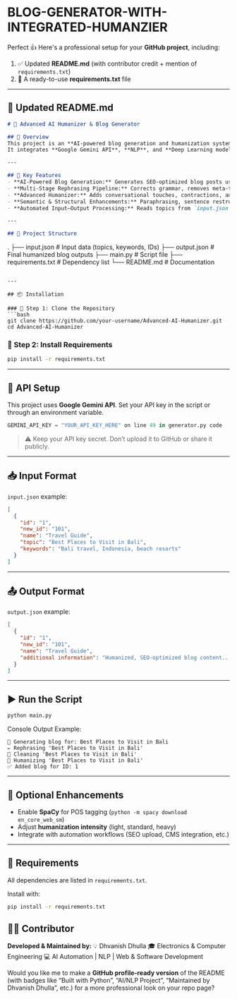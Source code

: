 # BLOG-GENERATOR-WITH-INTEGRATED-HUMANZIER

Perfect 👍 Here's a professional setup for your **GitHub project**, including:

1. ✅ Updated **README.md** (with contributor credit + mention of `requirements.txt`)
2. 🧾 A ready-to-use **requirements.txt** file

---

## 🧠 Updated README.md

```markdown
# 🧠 Advanced AI Humanizer & Blog Generator

## 📘 Overview
This project is an **AI-powered blog generation and humanization system** that automates the process of creating high-quality, SEO-optimized, and human-like blog content.  
It integrates **Google Gemini API**, **NLP**, and **Deep Learning models** (like T5 and Sentence Transformers) to generate, clean, rephrase, and humanize AI-generated content for a natural, readable output.

---

## 🚀 Key Features
- **AI-Powered Blog Generation:** Generates SEO-optimized blog posts using Gemini API.  
- **Multi-Stage Rephrasing Pipeline:** Corrects grammar, removes meta-text, and refines tone.  
- **Advanced Humanizer:** Adds conversational touches, contractions, and vocabulary variation.  
- **Semantic & Structural Enhancements:** Paraphrasing, sentence restructuring, and contextual synonym replacement.  
- **Automated Input–Output Processing:** Reads topics from `input.json` and saves results to `output.json`.

---

## 🧩 Project Structure
```

.
├── input.json           # Input data (topics, keywords, IDs)
├── output.json          # Final humanized blog outputs
├── main.py              # Script file
├── requirements.txt     # Dependency list
└── README.md            # Documentation

````

---

## 📦 Installation

### 🧰 Step 1: Clone the Repository
```bash
git clone https://github.com/your-username/Advanced-AI-Humanizer.git
cd Advanced-AI-Humanizer
````

### 🧰 Step 2: Install Requirements

```bash
pip install -r requirements.txt
```

---

## 🔑 API Setup

This project uses **Google Gemini API**.
Set your API key in the script or through an environment variable.

```python
GEMINI_API_KEY = "YOUR_API_KEY_HERE" on line 49 in generator.py code
```

> ⚠️ Keep your API key secret. Don’t upload it to GitHub or share it publicly.

---

## 📥 Input Format

`input.json` example:

```json
[
  {
    "id": "1",
    "new_id": "101",
    "name": "Travel Guide",
    "topic": "Best Places to Visit in Bali",
    "keywords": "Bali travel, Indonesia, beach resorts"
  }
]
```

---

## 📤 Output Format

`output.json` example:

```json
[
  {
    "id": "1",
    "new_id": "101",
    "name": "Travel Guide",
    "additional information": "Humanized, SEO-optimized blog content..."
  }
]
```

---

## ▶️ Run the Script

```bash
python main.py
```

Console Output Example:

```
🔄 Generating blog for: Best Places to Visit in Bali
✏️ Rephrasing 'Best Places to Visit in Bali'
🧹 Cleaning 'Best Places to Visit in Bali'
📝 Humanizing 'Best Places to Visit in Bali'
✅ Added blog for ID: 1
```

---

## 🧪 Optional Enhancements

* Enable **SpaCy** for POS tagging (`python -m spacy download en_core_web_sm`)
* Adjust **humanization intensity** (light, standard, heavy)
* Integrate with automation workflows (SEO upload, CMS integration, etc.)

---

## 🧾 Requirements

All dependencies are listed in `requirements.txt`.

Install with:

```bash
pip install -r requirements.txt
```

## 👨‍💻 Contributor

**Developed & Maintained by:**
💡 Dhvanish Dhulla
🎓 Electronics & Computer Engineering
💻 AI Automation | NLP | Web & Software Development



Would you like me to make a **GitHub profile-ready version** of the README (with badges like “Built with Python”, “AI/NLP Project”, “Maintained by Dhvanish Dhulla”, etc.) for a more professional look on your repo page?
